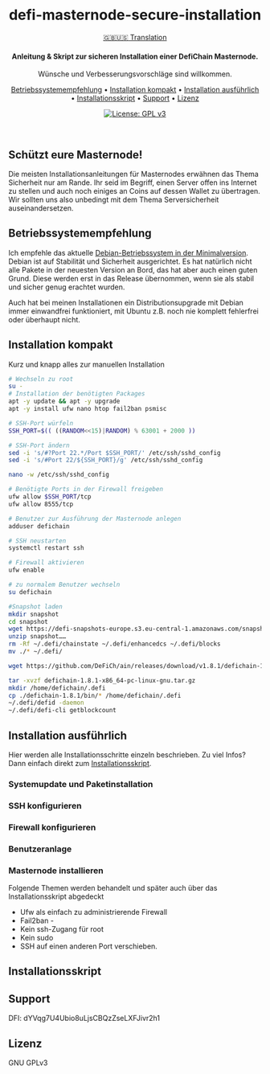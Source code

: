 <h1 align="center">
    <br>
        defi-masternode-secure-installation
    <br>
</h1>

<div align="center">
    
[:gb::us: Translation](https://github.com/vmerz/defi-masternode-secure-installation/README.EN.md) 

</div>

<h4 align="center">
    Anleitung & Skript zur sicheren Installation einer DefiChain Masternode.<br>
</h4>
<p align="center">
    Wünsche und Verbesserungsvorschläge sind willkommen.
</p>

<p align="center">
  <a href="#Betriebssystemempfehlung">Betriebssystemempfehlung</a> •
  <a href="#Installation kompakt">Installation kompakt</a> •
  <a href="#Installation ausführlich">Installation ausführlich</a> •
  <a href="#Installationsskript">Installationsskript</a> •
  <a href="#Support">Support</a> •
  <a href="#license">Lizenz</a>
</p>

<div align="center">
    
[![License: GPL v3](https://img.shields.io/badge/License-GPLv3-blue.svg)](https://www.gnu.org/licenses/gpl-3.0)
    
</div>

<br>

## Schützt eure Masternode!

Die meisten Installationsanleitungen für Masternodes erwähnen das Thema Sicherheit nur am Rande.
Ihr seid im Begriff, einen Server offen ins Internet zu stellen und auch noch einiges an Coins auf dessen Wallet zu übertragen. Wir sollten uns also unbedingt mit dem Thema Serversicherheit auseinandersetzen.

## Betriebssystemempfehlung

<p>Ich empfehle das aktuelle <a href="#https://www.debian.org/CD/netinst/index.de.html">Debian-Betriebssystem in der Minimalversion</a>. Debian ist auf Stabilität und Sicherheit ausgerichtet. Es hat natürlich nicht alle Pakete in der neuesten Version an Bord, das hat aber auch einen guten Grund. Diese werden erst in das Release übernommen, wenn sie als stabil und sicher genug erachtet wurden.</p>
<p>Auch hat bei meinen Installationen ein Distributionsupgrade mit Debian immer einwandfrei funktioniert, mit Ubuntu z.B. noch nie komplett fehlerfrei oder überhaupt nicht.</p>

## Installation kompakt

Kurz und knapp alles zur manuellen Installation

```bash
# Wechseln zu root
su -
# Installation der benötigten Packages
apt -y update && apt -y upgrade
apt -y install ufw nano htop fail2ban psmisc

# SSH-Port würfeln
SSH_PORT=$(( ((RANDOM<<15)|RANDOM) % 63001 + 2000 ))

# SSH-Port ändern
sed -i 's/#?Port 22.*/Port $SSH_PORT/' /etc/ssh/sshd_config
sed -i 's/#Port 22/${SSH_PORT}/g' /etc/ssh/sshd_config

nano -w /etc/ssh/sshd_config

# Benötigte Ports in der Firewall freigeben
ufw allow $SSH_PORT/tcp
ufw allow 8555/tcp

# Benutzer zur Ausführung der Masternode anlegen
adduser defichain

# SSH neustarten
systemctl restart ssh

# Firewall aktivieren
ufw enable

# zu normalem Benutzer wechseln 
su defichain

#Snapshot laden
mkdir snapshot
cd snapshot 
wget https://defi-snapshots-europe.s3.eu-central-1.amazonaws.com/snapshot-mainnet-1052243.zip
unzip snapshot……
rm -Rf ~/.defi/chainstate ~/.defi/enhancedcs ~/.defi/blocks
mv ./* ~/.defi/

wget https://github.com/DeFiCh/ain/releases/download/v1.8.1/defichain-1.8.1-x86_64-pc-linux-gnu.tar.gz

tar -xvzf defichain-1.8.1-x86_64-pc-linux-gnu.tar.gz
mkdir /home/defichain/.defi
cp ./defichain-1.8.1/bin/* /home/defichain/.defi
~/.defi/defid -daemon
~/.defi/defi-cli getblockcount 

```


## Installation ausführlich

Hier werden alle Installationsschritte einzeln beschrieben. 
Zu viel Infos? Dann einfach direkt zum <a href="#Installationsskript">Installationsskript</a>.
<br>

### Systemupdate und Paketinstallation

### SSH konfigurieren

### Firewall konfigurieren

### Benutzeranlage

### Masternode installieren



Folgende Themen werden behandelt und später auch über das Installationsskript abgedeckt

* Ufw als einfach zu administrierende Firewall
* Fail2ban - 
* Kein ssh-Zugang für root
* Kein sudo
* SSH auf einen anderen Port verschieben.




## Installationsskript


## Support

DFI: dYVqg7U4Ubio8uLjsCBQzZseLXFJivr2h1

## Lizenz 

 GNU GPLv3 